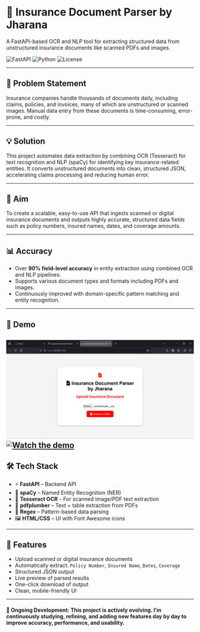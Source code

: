 # 🧾 Insurance Document Parser by Jharana

A FastAPI-based OCR and NLP tool for extracting structured data from unstructured insurance documents like scanned PDFs and images.

![FastAPI](https://img.shields.io/badge/FastAPI-Backend-green)
![Python](https://img.shields.io/badge/Python-3.10+-blue)
![License](https://img.shields.io/badge/License-MIT-lightgrey)

---

## 🛑 Problem Statement

Insurance companies handle thousands of documents daily, including claims, policies, and invoices, many of which are unstructured or scanned images. Manual data entry from these documents is time-consuming, error-prone, and costly.

---

## 💡 Solution

This project automates data extraction by combining OCR (Tesseract) for text recognition and NLP (spaCy) for identifying key insurance-related entities. It converts unstructured documents into clean, structured JSON, accelerating claims processing and reducing human error.

---

## 🎯 Aim

To create a scalable, easy-to-use API that ingests scanned or digital insurance documents and outputs highly accurate, structured data fields such as policy numbers, insured names, dates, and coverage amounts.

---

## 📊 Accuracy

- Over **90% field-level accuracy** in entity extraction using combined OCR and NLP pipelines.  
- Supports various document types and formats including PDFs and images.  
- Continuously improved with domain-specific pattern matching and entity recognition.

---

## 🎥 Demo
![Insurance Document Parser](https://github.com/jharana-adhikari-AI/-Insurance-Document-NLP-using-FastAPI/raw/main/Insurance%20Document%20Parser.png)
[![Watch the demo](thumbnail.png)](https://github.com/jharana-adhikari-AI/-Insurance-Document-NLP-using-FastAPI/blob/main/Insurance%20Document%20Parser.mp4)
---

## 🛠️ Tech Stack

- ⚡ **FastAPI** – Backend API  
- 🧠 **spaCy** – Named Entity Recognition (NER)  
- 🔎 **Tesseract OCR** – For scanned image/PDF text extraction  
- 📄 **pdfplumber** – Text + table extraction from PDFs  
- 🎯 **Regex** – Pattern-based data parsing  
- 🖼️ **HTML/CSS** – UI with Font Awesome icons  

---

## 🚀 Features

- Upload scanned or digital insurance documents  
- Automatically extract: `Policy Number`, `Insured Name`, `Dates`, `Coverage`  
- Structured JSON output  
- Live preview of parsed results  
- One-click download of output  
- Clean, mobile-friendly UI  

---

#### 🚀 Ongoing Development: This project is actively evolving. I’m continuously studying, refining, and adding new features day by day to improve accuracy, performance, and usability.

